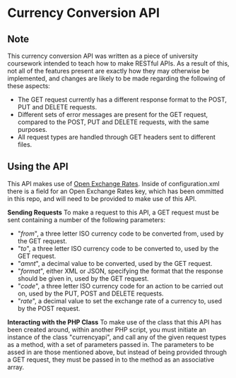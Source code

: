 Currency Conversion API
====
Note
----
This currency conversion API was written as a piece of university coursework intended to teach how to make RESTful APIs.
As a result of this, not all of the features present are exactly how they may otherwise be implemented, and changes are likely to be made regarding the following of these aspects:
- The GET request currently has a different response format to the POST, PUT and DELETE requests.
- Different sets of error messages are present for the GET request, compared to the POST, PUT and DELETE requests, with the same purposes.
- All request types are handled through GET headers sent to different files.

Using the API
----
This API makes use of [Open Exchange Rates](https://openexchangerates.org/). Inside of configuration.xml there is a field for an Open Exchange Rates key, which has been ommitted in this repo, and will need to be provided to make use of this API.

__Sending Requests__
To make a request to this API, a GET request must be sent containing a number of the following parameters:
- "_from_", a three letter ISO currency code to be converted from, used by the GET request.
- "_to_", a three letter ISO currency code to be converted to, used by the GET request.
- "_amnt_", a decimal value to be converted, used by the GET request.
- "_format_", either XML or JSON, specifying the format that the response should be given in, used by the GET request.
- "_code_", a three letter ISO currency code for an action to be carried out on, used by the PUT, POST and DELETE requests.
- "_rate_", a decimal value to set the exchange rate of a currency to, used by the POST request.

__Interacting with the PHP Class__
To make use of the class that this API has been created around, within another PHP script, you must initiate an instance of the class "currencyapi", and call any of the given request types as a method, with a set of parameters passed in. The parameters to be assed in are those mentioned above, but instead of being provided through a GET request, they must be passed in to the method as an associative array.
